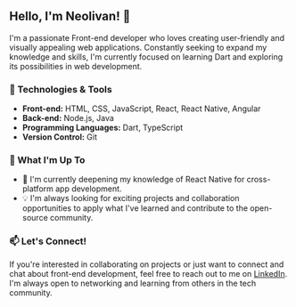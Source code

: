 ## Hello, I'm Neolivan! 👋

I'm a passionate Front-end developer who loves creating user-friendly and visually appealing web applications. Constantly seeking to expand my knowledge and skills, I'm currently focused on learning Dart and exploring its possibilities in web development.

### 🔧 Technologies & Tools

- **Front-end:** HTML, CSS, JavaScript, React, React Native, Angular
- **Back-end:** Node.js, Java
- **Programming Languages:** Dart, TypeScript
- **Version Control:** Git

### 💼 What I'm Up To

- 🌱 I'm currently deepening my knowledge of React Native for cross-platform app development.
- 💡 I'm always looking for exciting projects and collaboration opportunities to apply what I've learned and contribute to the open-source community.

### 📫 Let's Connect!

If you're interested in collaborating on projects or just want to connect and chat about front-end development, feel free to reach out to me on [LinkedIn](https://www.linkedin.com/in/neolivanlucas/). I'm always open to networking and learning from others in the tech community.

<!---
### 🌟 Check Out My Repositories

Explore some of my GitHub repositories to see the projects I've been working on and the code I've written. Don't hesitate to leave feedback or open issues – your input is valuable!
--->

<!---
Neolivan/Neolivan is a ✨ special ✨ repository because its `README.md` (this file) appears on your GitHub profile.
You can click the Preview link to take a look at your changes.
--->
